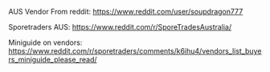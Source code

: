 AUS Vendor From reddit: https://www.reddit.com/user/soupdragon777

Sporetraders AUS:
https://www.reddit.com/r/SporeTradesAustralia/

Miniguide on vendors: https://www.reddit.com/r/sporetraders/comments/k6ihu4/vendors_list_buyers_miniguide_please_read/